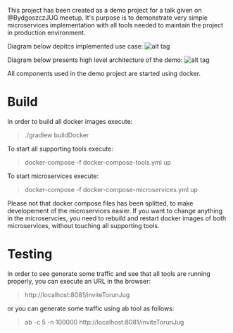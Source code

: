 This project has been created as a demo project for a talk given on @BydgoszczJUG meetup. It's purpose is to demonstrate very simple microservices implementation with all tools needed to maintain the project in production environment.

Diagram below depitcs implemented use case:
![alt tag](https://github.com/vachacz/bydgoszcz-jug-microservices/blob/master/img/flow.png?raw=true)

Diagram below presents high level architecture of the demo:
![alt tag](https://github.com/vachacz/bydgoszcz-jug-microservices/blob/master/img/arch.png?raw=true)

All components used in the demo project are started using docker.

# Build

In order to build all docker images execute:
> ./gradlew buildDocker

To start all supporting tools execute:
> docker-compose -f docker-compose-tools.yml up

To start microservices execute:
> docker-compose -f docker-compose-microservices.yml up

Please not that docker compose files has been splitted, to make developement of the microservices easier. If you want to change anything in the microservcies, you need to rebuild and restart docker images of both microservices, without touching all supporting tools.

# Testing

In order to see generate some traffic and see that all tools are running properly, you can execute an URL in the browser:

> http://localhost:8081/inviteTorunJug

or you can generate some traffic using ab tool as follows:

> ab -c 5 -n 100000 http://localhost:8081/inviteTorunJug
